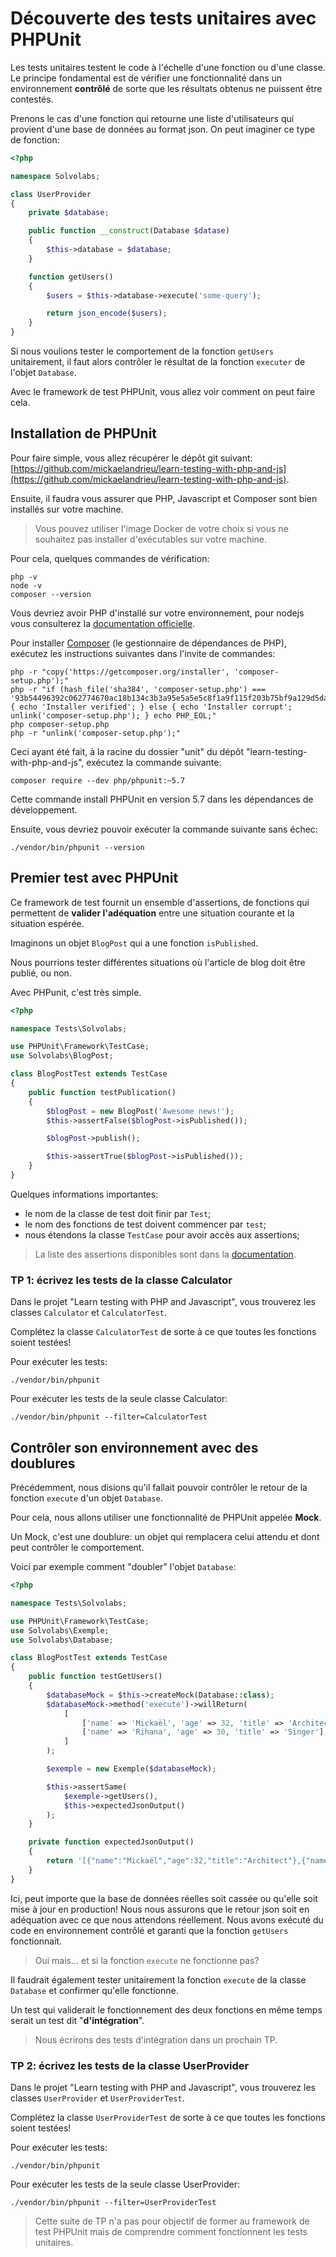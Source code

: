 # Découverte des tests unitaires avec PHPUnit

Les tests unitaires testent le code à l'échelle d'une fonction ou d'une classe. Le principe fondamental est de vérifier une fonctionnalité dans un environnement **contrôlé** de sorte que les résultats obtenus ne puissent être contestés.

Prenons le cas d'une fonction qui retourne une liste d'utilisateurs qui provient d'une base de données au format json. On peut imaginer ce type de fonction:

```php
<?php

namespace Solvolabs;

class UserProvider
{
    private $database;

    public function __construct(Database $datase)
    {
        $this->database = $database;
    }

    function getUsers()
    {
        $users = $this->database->execute('some-query');

        return json_encode($users);
    }
}
```

Si nous voulions tester le comportement de la fonction `getUsers` unitairement, il faut alors contrôler le résultat de la fonction `executer` de l'objet `Database`.

Avec le framework de test PHPUnit, vous allez voir comment on peut faire cela.

## Installation de PHPUnit

Pour faire simple, vous allez récupérer le dépôt git suivant: [https://github.com/mickaelandrieu/learn-testing-with-php-and-js](https://github.com/mickaelandrieu/learn-testing-with-php-and-js).

Ensuite, il faudra vous assurer que PHP, Javascript et Composer sont bien installés sur votre machine.

> Vous pouvez utiliser l'image Docker de votre choix si vous ne souhaitez pas installer d'exécutables sur votre machine.

Pour cela, quelques commandes de vérification:

```
php -v
node -v
composer --version
```

Vous devriez avoir PHP d'installé sur votre environnement, pour nodejs vous consulterez la [documentation officielle](https://nodejs.org/en/).

Pour installer [Composer](https://getcomposer.org/) (le gestionnaire de dépendances de PHP), exécutez les instructions suivantes dans l'invite de commandes:

```
php -r "copy('https://getcomposer.org/installer', 'composer-setup.php');"
php -r "if (hash_file('sha384', 'composer-setup.php') === '93b54496392c062774670ac18b134c3b3a95e5a5e5c8f1a9f115f203b75bf9a129d5daa8ba6a13e2cc8a1da0806388a8') { echo 'Installer verified'; } else { echo 'Installer corrupt'; unlink('composer-setup.php'); } echo PHP_EOL;"
php composer-setup.php
php -r "unlink('composer-setup.php');"
```

Ceci ayant été fait, à la racine du dossier "unit" du dépôt "learn-testing-with-php-and-js", exécutez la commande suivante:

```
composer require --dev php/phpunit:~5.7
```

Cette commande install PHPUnit en version 5.7 dans les dépendances de développement.

Ensuite, vous devriez pouvoir exécuter la commande suivante sans échec:

```
./vendor/bin/phpunit --version
```

## Premier test avec PHPUnit

Ce framework de test fournit un ensemble d'assertions, de fonctions qui permettent de **valider l'adéquation** entre une situation courante et la situation espérée.

Imaginons un objet `BlogPost` qui a une fonction `isPublished`.

Nous pourrions tester différentes situations où l'article de blog doit être publié, ou non.

Avec PHPunit, c'est très simple.

```php
<?php

namespace Tests\Solvolabs;

use PHPUnit\Framework\TestCase;
use Solvolabs\BlogPost;

class BlogPostTest extends TestCase
{
    public function testPublication()
    {
        $blogPost = new BlogPost('Awesome news!');
        $this->assertFalse($blogPost->isPublished());

        $blogPost->publish();

        $this->assertTrue($blogPost->isPublished());
    }
}
```

Quelques informations importantes:

* le nom de la classe de test doit finir par `Test`;
* le nom des fonctions de test doivent commencer par `test`;
* nous étendons la classe `TestCase` pour avoir accès aux assertions;

> La liste des assertions disponibles sont dans la [documentation](https://phpunit.de/manual/5.7/en/appendixes.assertions.html).

### TP 1: écrivez les tests de la classe Calculator

Dans le projet "Learn testing with PHP and Javascript", vous trouverez les classes `Calculator` et `CalculatorTest`.

Complétez la classe `CalculatorTest` de sorte à ce que toutes les fonctions soient testées!

Pour exécuter les tests:

```
./vendor/bin/phpunit
```

Pour exécuter les tests de la seule classe Calculator:

```
./vendor/bin/phpunit --filter=CalculatorTest
```

## Contrôler son environnement avec des doublures

Précédemment, nous disions qu'il fallait pouvoir contrôler le retour de la fonction `execute` d'un objet `Database`.

Pour cela, nous allons utiliser une fonctionnalité de PHPUnit appelée **Mock**.

Un Mock, c'est une doublure: un objet qui remplacera celui attendu et dont peut contrôler le comportement.

Voici par exemple comment "doubler" l'objet `Database`:

```php
<?php

namespace Tests\Solvolabs;

use PHPUnit\Framework\TestCase;
use Solvolabs\Exemple;
use Solvolabs\Database;

class BlogPostTest extends TestCase
{
    public function testGetUsers()
    {
        $databaseMock = $this->createMock(Database::class);
        $databaseMock->method('execute')->willReturn(
            [
                ['name' => 'Mickaël', 'age' => 32, 'title' => 'Architect'],
                ['name' => 'Rihana', 'age' => 30, 'title' => 'Singer'],
            ]
        );

        $exemple = new Exemple($databaseMock);

        $this->assertSame(
            $exemple->getUsers(),
            $this->expectedJsonOutput()
        );
    }

    private function expectedJsonOutput()
    {
        return '[{"name":"Mickaël","age":32,"title":"Architect"},{"name":"Rihana","age":30,"title":"Singer"}]';
    }
}
```

Ici, peut importe que la base de données réelles soit cassée ou qu'elle soit mise à jour en production! Nous nous assurons que le retour json soit en adéquation avec ce que nous attendons réellement. Nous avons exécuté du code en environnement contrôlé et garanti que la fonction `getUsers` fonctionnait.

> Oui mais... et si la fonction `execute` ne fonctionne pas?

Il faudrait également tester unitairement la fonction `execute` de la classe `Database` et confirmer qu'elle fonctionne.

Un test qui validerait le fonctionnement des deux fonctions en même temps serait un test dit "**d'intégration**".

> Nous écrirons des tests d'intégration dans un prochain TP.

### TP 2: écrivez les tests de la classe UserProvider

Dans le projet "Learn testing with PHP and Javascript", vous trouverez les classes `UserProvider` et `UserProviderTest`.

Complétez la classe `UserProviderTest` de sorte à ce que toutes les fonctions soient testées!

Pour exécuter les tests:

```
./vendor/bin/phpunit
```

Pour exécuter les tests de la seule classe UserProvider:

```
./vendor/bin/phpunit --filter=UserProviderTest
```


> Cette suite de TP n'a pas pour objectif de former
> au framework de test PHPUnit mais de comprendre
> comment fonctionnent les tests unitaires.